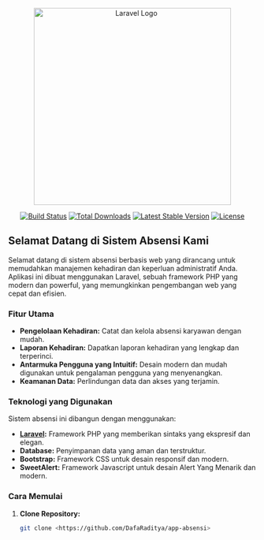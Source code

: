 <p align="center"><a href="https://laravel.com" target="_blank"><img src="https://raw.githubusercontent.com/laravel/art/master/logo-lockup/5%20SVG/2%20CMYK/1%20Full%20Color/laravel-logolockup-cmyk-red.svg" width="400" alt="Laravel Logo"></a></p>

<p align="center">
<a href="https://github.com/laravel/framework/actions"><img src="https://github.com/laravel/framework/workflows/tests/badge.svg" alt="Build Status"></a>
<a href="https://packagist.org/packages/laravel/framework"><img src="https://img.shields.io/packagist/dt/laravel/framework" alt="Total Downloads"></a>
<a href="https://packagist.org/packages/laravel/framework"><img src="https://img.shields.io/packagist/v/laravel/framework" alt="Latest Stable Version"></a>
<a href="https://packagist.org/packages/laravel/framework"><img src="https://img.shields.io/packagist/l/laravel/framework" alt="License"></a>
</p>

## Selamat Datang di Sistem Absensi Kami

Selamat datang di sistem absensi berbasis web yang dirancang untuk memudahkan manajemen kehadiran dan keperluan administratif Anda. Aplikasi ini dibuat menggunakan Laravel, sebuah framework PHP yang modern dan powerful, yang memungkinkan pengembangan web yang cepat dan efisien.

### Fitur Utama

- **Pengelolaan Kehadiran:** Catat dan kelola absensi karyawan dengan mudah.
- **Laporan Kehadiran:** Dapatkan laporan kehadiran yang lengkap dan terperinci.
- **Antarmuka Pengguna yang Intuitif:** Desain modern dan mudah digunakan untuk pengalaman pengguna yang menyenangkan.
- **Keamanan Data:** Perlindungan data dan akses yang terjamin.

### Teknologi yang Digunakan

Sistem absensi ini dibangun dengan menggunakan:
- **[Laravel](https://laravel.com):** Framework PHP yang memberikan sintaks yang ekspresif dan elegan.
- **Database:** Penyimpanan data yang aman dan terstruktur.
- **Bootstrap:** Framework CSS untuk desain responsif dan modern.
- **SweetAlert:** Framework Javascript untuk desain Alert Yang Menarik dan modern.

### Cara Memulai

1. **Clone Repository:**
   ```bash
   git clone <https://github.com/DafaRaditya/app-absensi>
